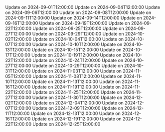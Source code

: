 Update on 2024-09-01T12:00:00
Update on 2024-09-04T12:00:00
Update on 2024-09-06T12:00:00
Update on 2024-09-08T12:00:00
Update on 2024-09-11T12:00:00
Update on 2024-09-14T12:00:00
Update on 2024-09-16T12:00:00
Update on 2024-09-19T12:00:00
Update on 2024-09-22T12:00:00
Update on 2024-09-25T12:00:00
Update on 2024-09-27T12:00:00
Update on 2024-09-29T12:00:00
Update on 2024-10-02T12:00:00
Update on 2024-10-04T12:00:00
Update on 2024-10-07T12:00:00
Update on 2024-10-10T12:00:00
Update on 2024-10-13T12:00:00
Update on 2024-10-15T12:00:00
Update on 2024-10-17T12:00:00
Update on 2024-10-19T12:00:00
Update on 2024-10-22T12:00:00
Update on 2024-10-24T12:00:00
Update on 2024-10-27T12:00:00
Update on 2024-10-29T12:00:00
Update on 2024-10-31T12:00:00
Update on 2024-11-03T12:00:00
Update on 2024-11-05T12:00:00
Update on 2024-11-08T12:00:00
Update on 2024-11-10T12:00:00
Update on 2024-11-13T12:00:00
Update on 2024-11-16T12:00:00
Update on 2024-11-19T12:00:00
Update on 2024-11-22T12:00:00
Update on 2024-11-25T12:00:00
Update on 2024-11-27T12:00:00
Update on 2024-11-30T12:00:00
Update on 2024-12-02T12:00:00
Update on 2024-12-04T12:00:00
Update on 2024-12-07T12:00:00
Update on 2024-12-09T12:00:00
Update on 2024-12-11T12:00:00
Update on 2024-12-13T12:00:00
Update on 2024-12-16T12:00:00
Update on 2024-12-19T12:00:00
Update on 2024-12-22T12:00:00
Update on 2024-12-25T12:00:00
